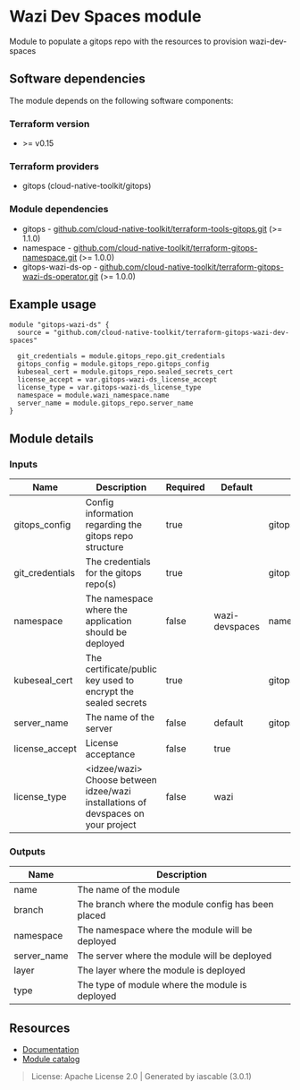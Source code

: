 # Wazi Dev Spaces module

Module to populate a gitops repo with the resources to provision wazi-dev-spaces


## Software dependencies

The module depends on the following software components:

### Terraform version

- \>= v0.15

### Terraform providers


- gitops (cloud-native-toolkit/gitops)

### Module dependencies


- gitops - [github.com/cloud-native-toolkit/terraform-tools-gitops.git](https://github.com/cloud-native-toolkit/terraform-tools-gitops.git) (>= 1.1.0)
- namespace - [github.com/cloud-native-toolkit/terraform-gitops-namespace.git](https://github.com/cloud-native-toolkit/terraform-gitops-namespace.git) (>= 1.0.0)
- gitops-wazi-ds-op - [github.com/cloud-native-toolkit/terraform-gitops-wazi-ds-operator.git](https://github.com/cloud-native-toolkit/terraform-gitops-wazi-ds-operator.git) (>= 1.0.0)

## Example usage

```hcl
module "gitops-wazi-ds" {
  source = "github.com/cloud-native-toolkit/terraform-gitops-wazi-dev-spaces"

  git_credentials = module.gitops_repo.git_credentials
  gitops_config = module.gitops_repo.gitops_config
  kubeseal_cert = module.gitops_repo.sealed_secrets_cert
  license_accept = var.gitops-wazi-ds_license_accept
  license_type = var.gitops-wazi-ds_license_type
  namespace = module.wazi_namespace.name
  server_name = module.gitops_repo.server_name
}

```

## Module details

### Inputs

| Name | Description | Required | Default | Source |
|------|-------------|---------|----------|--------|
| gitops_config | Config information regarding the gitops repo structure | true |  | gitops.gitops_config |
| git_credentials | The credentials for the gitops repo(s) | true |  | gitops.git_credentials |
| namespace | The namespace where the application should be deployed | false | wazi-devspaces | namespace.name |
| kubeseal_cert | The certificate/public key used to encrypt the sealed secrets | true |  | gitops.sealed_secrets_cert |
| server_name | The name of the server | false | default | gitops.server_name |
| license_accept | License acceptance | false | true |  |
| license_type | <idzee/wazi> Choose between idzee/wazi installations of devspaces on your project | false | wazi |  |

### Outputs

| Name | Description |
|------|-------------|
| name | The name of the module |
| branch | The branch where the module config has been placed |
| namespace | The namespace where the module will be deployed |
| server_name | The server where the module will be deployed |
| layer | The layer where the module is deployed |
| type | The type of module where the module is deployed |

## Resources

- [Documentation](https://operate.cloudnativetoolkit.dev)
- [Module catalog](https://modules.cloudnativetoolkit.dev)

> License: Apache License 2.0 | Generated by iascable (3.0.1)
